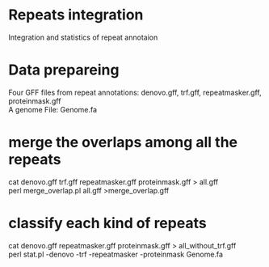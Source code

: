 # Repeats integration
Integration and statistics of repeat annotaion
# Data prepareing
Four GFF files from repeat annotations: denovo.gff, trf.gff, repeatmasker.gff, proteinmask.gff  
A genome File: Genome.fa 
# merge the overlaps among all the repeats  
cat denovo.gff trf.gff repeatmasker.gff proteinmask.gff  > all.gff  
perl merge_overlap.pl all.gff >merge_overlap.gff  
# classify each kind of repeats  
cat denovo.gff repeatmasker.gff proteinmask.gff  > all_without_trf.gff  
perl stat.pl -denovo -trf -repeatmasker -proteinmask  Genome.fa  
